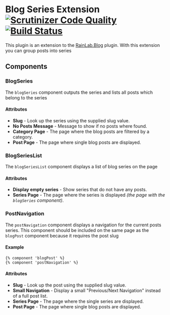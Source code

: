 # Blog Series Extension [![Scrutinizer Code Quality](https://scrutinizer-ci.com/g/PascalKleindienst/october-blogseries-extension/badges/quality-score.png?b=master)](https://scrutinizer-ci.com/g/PascalKleindienst/october-blogseries-extension/?branch=master) [![Build Status](https://scrutinizer-ci.com/g/PascalKleindienst/october-blogseries-extension/badges/build.png?b=master)](https://scrutinizer-ci.com/g/PascalKleindienst/october-blogseries-extension/build-status/master)
This plugin is an extension to the [RainLab.Blog](https://github.com/rainlab/blog-plugin) plugin. With this extension you can group posts into series

## Components
### BlogSeries
The `blogSeries` component outputs the series and lists all posts which belong to the series

#### Attributes
- **Slug** - Look up the series using the supplied slug value.
- **No Posts Message** - Message to show if no posts where found.
- **Category Page** - The page where the blog posts are filtered by a category.
- **Post Page** - The page where single blog posts are displayed.

### BlogSeriesList
The `blogSeriesList` component displays a list of blog series on the page

#### Attributes
- **Display empty series** - Show series that do not have any posts.
- **Series Page** - The page where the series is displayed *(the page with the `blogSeries` component)*.

### PostNavigation
The `postNavigation` component displays a navigation for the current posts series. This component should be included on the same page
as the `blogPost` component because it requires the post slug

#### Example
```
{% component 'blogPost' %}
{% component 'postNavigation' %}
```

#### Attributes
- **Slug** - Look up the post using the supplied slug value.
- **Small Navigation** - Display a small "Previous/Next Navigation" instead of a full post list.
- **Series Page** - The page where the single series are displayed.
- **Post Page** - The page where single blog posts are displayed.